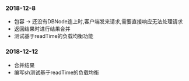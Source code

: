 ### 2018-12-8
* 包容 -> 还没有DBNode连上时,客户端发来请求,需要直接响应无法处理请求
* 返回结果时进行结果合并
* 测试基于readTime的负载均衡功能

### 2018-12-12
* 合并结果
* 编写sh测试基于readTime的负载均衡